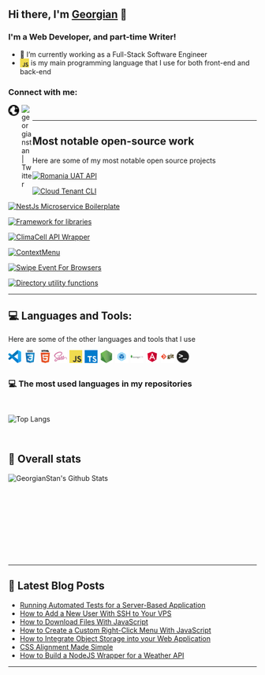 ## Hi there, I'm [Georgian][website] 👋

### I'm a Web Developer, and part-time Writer!

- 🔭 I’m currently working as a Full-Stack Software Engineer
- <img style="vertical-align:top" alt="JavaScript" width="18px" src="https://raw.githubusercontent.com/github/explore/80688e429a7d4ef2fca1e82350fe8e3517d3494d/topics/javascript/javascript.png" /> is my main programming language that I use for both front-end and back-end

### Connect with me:

[<img align="left" style='margin-right:5px' alt="georgianstan.com" width="22px" src="https://raw.githubusercontent.com/iconic/open-iconic/master/svg/globe.svg" />][website]
[<img align="left" alt="georgianstan | Twitter" width="22px" src="https://cdn.jsdelivr.net/npm/simple-icons@v3/icons/twitter.svg" />][twitter]

<br />

---

## Most notable open-source work

Here are some of my most notable open source projects

[![Romania UAT API](https://github-readme-stats.vercel.app/api/pin/?username=GeorgianStan&repo=romania-uat-api)](https://github.com/GeorgianStan/romania-uat-api)

[![Cloud Tenant CLI](https://github-readme-stats.vercel.app/api/pin/?username=CloudTenant&repo=CloudTenant-CLI)](https://github.com/CloudTenant/CloudTenant-CLI)

[![NestJs Microservice Boilerplate](https://github-readme-stats.vercel.app/api/pin/?username=GeorgianStan&repo=nestjs-microservice-boilerplate)](https://github.com/GeorgianStan/nestjs-microservice-boilerplate)

[![Framework for libraries](https://github-readme-stats.vercel.app/api/pin/?username=GeorgianStan&repo=framework-for-building-libraries)](https://github.com/GeorgianStan/framework-for-building-libraries)

[![ClimaCell API Wrapper](https://github-readme-stats.vercel.app/api/pin/?username=GeorgianStan&repo=js-climacell-api)](https://www.npmjs.com/package/js-climacell-api)

[![ContextMenu](https://github-readme-stats.vercel.app/api/pin/?username=GeorgianStan&repo=vanilla-context-menu)](https://www.npmjs.com/package/vanilla-context-menu)

[![Swipe Event For Browsers](https://github-readme-stats.vercel.app/api/pin/?username=GeorgianStan&repo=swipe-event-listener)](https://www.npmjs.com/package/swipe-event-listener)

[![Directory utility functions](https://github-readme-stats.vercel.app/api/pin/?username=GeorgianStan&repo=dir-fs-utils)](https://www.npmjs.com/package/dir-fs-utils)

---

## 💻 Languages and Tools:

Here are some of the other languages and tools that I use

<img align="left" alt="Visual Studio Code" width="26px" src="https://raw.githubusercontent.com/github/explore/80688e429a7d4ef2fca1e82350fe8e3517d3494d/topics/visual-studio-code/visual-studio-code.png" style='margin-right:5px' />

<img align="left" alt="CSS3" width="26px" src="https://raw.githubusercontent.com/github/explore/80688e429a7d4ef2fca1e82350fe8e3517d3494d/topics/css/css.png" style='margin-right:5px' />

<img align="left" alt="HTML5" width="26px" src="https://raw.githubusercontent.com/github/explore/80688e429a7d4ef2fca1e82350fe8e3517d3494d/topics/html/html.png" style='margin-right:5px' />

<img align="left" alt="Sass" width="26px" src="https://raw.githubusercontent.com/github/explore/80688e429a7d4ef2fca1e82350fe8e3517d3494d/topics/sass/sass.png" style='margin-right:5px' />

<img align="left" alt="JavaScript" width="26px" src="https://raw.githubusercontent.com/github/explore/80688e429a7d4ef2fca1e82350fe8e3517d3494d/topics/javascript/javascript.png" style='margin-right:5px' />

<img align="left" alt="JavaScript" width="26px" src="https://raw.githubusercontent.com/github/explore/80688e429a7d4ef2fca1e82350fe8e3517d3494d/topics/typescript/typescript.png" style='margin-right:5px' />

<img align="left" alt="Node.js" width="26px" src="https://raw.githubusercontent.com/github/explore/80688e429a7d4ef2fca1e82350fe8e3517d3494d/topics/nodejs/nodejs.png"  style='margin-right:5px'/>

<img align='left' alt="webpack" width="26px" src="https://raw.githubusercontent.com/github/explore/80688e429a7d4ef2fca1e82350fe8e3517d3494d/topics/webpack/webpack.png" style='margin-right:5px'>

<img align="left" alt="MongoDB" width="26px" src="https://raw.githubusercontent.com/github/explore/80688e429a7d4ef2fca1e82350fe8e3517d3494d/topics/mongodb/mongodb.png" style='margin-right:5px' />

<img align="left" alt="MongoDB" width="26px" src="https://raw.githubusercontent.com/github/explore/80688e429a7d4ef2fca1e82350fe8e3517d3494d/topics/angular/angular.png" style='margin-right:5px'  />

<img align="left" alt="MongoDB" width="26px" src="https://raw.githubusercontent.com/github/explore/80688e429a7d4ef2fca1e82350fe8e3517d3494d/topics/git/git.png" style='margin-right:5px' />

<img align="left" alt="MongoDB" width="26px" src="https://raw.githubusercontent.com/github/explore/d92924b1d925bb134e308bd29c9de6c302ed3beb/topics/terminal/terminal.png" style='margin-right:5px' />

<br/>
<br/>

### 💻 The most used languages in my repositories

<br />

![Top Langs](https://github-readme-stats.vercel.app/api/top-langs/?username=GeorgianStan&layout=compact)

<br/>

## 🌟 Overall stats

<img align="left" alt="GeorgianStan's Github Stats" src="https://github-readme-stats.vercel.app/api?username=GeorgianStan&show_icons=true&hide_border=true&theme=tokyonight" />

<br/>
<br/>
<br/>
<br/>
<br/>
<br/>
<br/>
<br/>
<br/>
<br/>

---

## 📕 Latest Blog Posts

<!-- BLOG-POST-LIST:START -->
- [Running Automated Tests for a Server-Based Application](https://javascript.plainenglish.io/running-automated-tests-for-a-server-based-application-487ba0b42536?source=rss-30badf8c5da------2)
- [How to Add a New User With SSH to Your VPS](https://itnext.io/how-to-add-a-new-user-with-ssh-to-your-vps-f44276c02b4b?source=rss-30badf8c5da------2)
- [How to Download Files With JavaScript](https://itnext.io/how-to-download-files-with-javascript-d5a69b749896?source=rss-30badf8c5da------2)
- [How to Create a Custom Right-Click Menu With JavaScript](https://itnext.io/how-to-create-a-custom-right-click-menu-with-javascript-9c368bb58724?source=rss-30badf8c5da------2)
- [How to Integrate Object Storage into your Web Application](https://javascript.plainenglish.io/how-to-integrate-object-storage-for-your-web-application-f0fc0d0de8d3?source=rss-30badf8c5da------2)
- [CSS Alignment Made Simple](https://itnext.io/css-alignment-made-simple-41994049afaf?source=rss-30badf8c5da------2)
- [How to Build a NodeJS Wrapper for a Weather API](https://itnext.io/how-to-build-a-nodejs-wrapper-for-a-weather-api-28404caedfdb?source=rss-30badf8c5da------2)
<!-- BLOG-POST-LIST:END -->

---

[website]: https://georgianstan.medium.com/
[twitter]: https://twitter.com/GeorgianStan9
